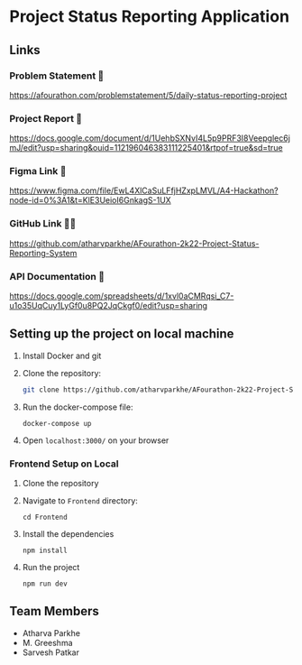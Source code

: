 # Project Status Reporting Application

## Links

### Problem Statement 📝
https://afourathon.com/problemstatement/5/daily-status-reporting-project

### Project Report 🧾
https://docs.google.com/document/d/1UehbSXNvI4L5p9PRF3I8Veepglec6jmJ/edit?usp=sharing&ouid=112196046383111225401&rtpof=true&sd=true

### Figma Link 🎨
https://www.figma.com/file/EwL4XlCaSuLFfjHZxpLMVL/A4-Hackathon?node-id=0%3A1&t=KlE3UeioI6GnkagS-1UX

### GitHub Link 👩‍💻
https://github.com/atharvparkhe/AFourathon-2k22-Project-Status-Reporting-System

### API Documentation 🔗
https://docs.google.com/spreadsheets/d/1xvl0aCMRqsi_C7-u1o35UqCuy1LyGf0u8PQ2JqCkgf0/edit?usp=sharing

## Setting up the project on local machine

1. Install Docker and git
2. Clone the repository:

    ```bash
    git clone https://github.com/atharvparkhe/AFourathon-2k22-Project-Status-Reporting-System.git
    ```

3. Run the docker-compose file: 
    ```
    docker-compose up
    ```

4. Open `localhost:3000/` on your browser

### Frontend Setup on Local

1. Clone the repository

2. Navigate to `Frontend` directory:
    ```
    cd Frontend
    ```

3. Install the dependencies
    ```
    npm install 
    ```

4. Run the project
    ```
    npm run dev
    ```

## Team Members

- Atharva Parkhe
- M. Greeshma
- Sarvesh Patkar
